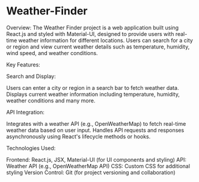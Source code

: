 # Weather-Finder
Overview:
The Weather Finder project is a web application built using React.js and styled with Material-UI, designed to provide users with real-time weather information for different locations. Users can search for a city or region and view current weather details such as temperature, humidity, wind speed, and weather conditions.

Key Features:

Search and Display:

Users can enter a city or region in a search bar to fetch weather data.
Displays current weather information including temperature, humidity,  weather conditions and many more.

API Integration:

Integrates with a weather API (e.g., OpenWeatherMap) to fetch real-time weather data based on user input.
Handles API requests and responses asynchronously using React's lifecycle methods or hooks.

Technologies Used:

Frontend: React.js, JSX, Material-UI (for UI components and styling)
API: Weather API (e.g., OpenWeatherMap API)
CSS: Custom CSS for additional styling
Version Control: Git (for project versioning and collaboration)
